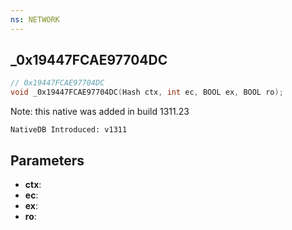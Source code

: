 ```yaml
---
ns: NETWORK
---
```

## _0x19447FCAE97704DC

```c
// 0x19447FCAE97704DC
void _0x19447FCAE97704DC(Hash ctx, int ec, BOOL ex, BOOL ro);
```

Note: this native was added in build 1311.23

```
NativeDB Introduced: v1311
```

## Parameters
* **ctx**:
* **ec**:
* **ex**:
* **ro**:

